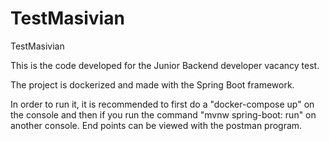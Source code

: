 # TestMasivian
TestMasivian

This is the code developed for the Junior Backend developer vacancy test.

The project is dockerized and made with the Spring Boot framework.

In order to run it, it is recommended to first do a "docker-compose up" 
on the console and then if you run the command "mvnw spring-boot: run" on another console. End points can be viewed with the postman program.
